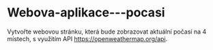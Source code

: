 # Webova-aplikace---pocasi
Vytvořte webovou stránku, která bude zobrazovat aktuální počasí na 4 místech, s využitím API https://openweathermap.org/api.
